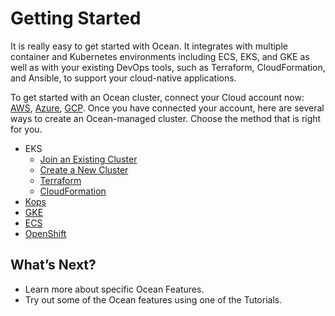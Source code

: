 # Getting Started

It is really easy to get started with Ocean. It integrates with multiple container and Kubernetes environments including ECS, EKS, and GKE as well as with your existing DevOps tools, such as Terraform, CloudFormation, and Ansible, to support your cloud-native applications.

To get started with an Ocean cluster, connect your Cloud account now: [AWS](connect-your-cloud-provider/aws-account.md), [Azure](connect-your-cloud-provider/azure-account.md), [GCP](connect-your-cloud-provider/gcp-project.md).  Once you have connected your account, here are several ways to create an Ocean-managed cluster. Choose the method that is right for you.

* EKS
  * [Join an Existing Cluster](eks/join-an-existing-cluster.md)
  * [Create a New Cluster](eks/create-a-new-cluster.md)
  * [Terraform](eks/terraform.md)
  * [CloudFormation](https://aws.amazon.com/quickstart/architecture/spotinst-ocean-eks/)
* [Kops](tools-and-integrations/kops/README.md)
* [GKE](gke.md)
* [ECS](ecs.md)
* [OpenShift](tools-and-integrations/openshift/README.md)

## What’s Next?
* Learn more about specific Ocean Features.
* Try out some of the Ocean features using one of the Tutorials.
